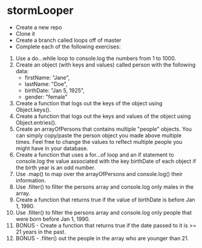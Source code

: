 # stormLooper

* Create a new repo
* Clone it
* Create a branch called loops off of master
* Complete each of the following exercises:
1. Use a do...while loop to console.log the numbers from 1 to 1000.
1. Create an object (with keys and values) called person with the following data:
    * firstName: "Jane",
    * lastName: "Doe",
    * birthDate: "Jan 5, 1925",
    * gender: "female"
1. Create a function that logs out the keys of the object using Object.keys().
1. Create a function that logs out the keys and values of the object using Object.entries().
1. Create an arrayOfPersons that contains multiple "people" objects. You can simply copy/paste the person object you made above multiple times. Feel free to change the values to reflect multiple people you might have in your database.
1. Create a function that uses a for...of loop and an if statement to console.log the value associated with the key birthDate of each object if the birth year is an odd number.
1. Use .map() to map over the arrayOfPersons and console.log() their information.
1. Use .filter() to filter the persons array and console.log only males in the array.
1. Create a function that returns true if the value of birthDate is before Jan 1, 1990.
1. Use .filter() to filter the persons array and console.log only people that were born before Jan 1, 1990.
1. BONUS - Create a function that returns true if the date passed to it is >= 21 years in the past.
1. BONUS - .filter() out the people in the array who are younger than 21.